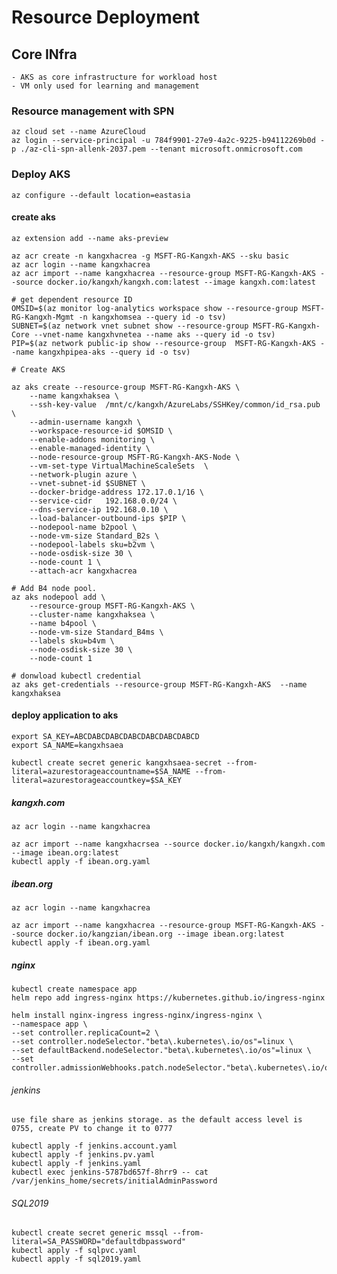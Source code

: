 # Resource Deployment

## Core INfra

    - AKS as core infrastructure for workload host
    - VM only used for learning and management

### Resource management with SPN

    az cloud set --name AzureCloud
    az login --service-principal -u 784f9901-27e9-4a2c-9225-b94112269b0d -p ./az-cli-spn-allenk-2037.pem --tenant microsoft.onmicrosoft.com

### Deploy AKS

    az configure --default location=eastasia

#### create aks

    az extension add --name aks-preview

    az acr create -n kangxhacrea -g MSFT-RG-Kangxh-AKS --sku basic
    az acr login --name kangxhacrea
    az acr import --name kangxhacrea --resource-group MSFT-RG-Kangxh-AKS --source docker.io/kangxh/kangxh.com:latest --image kangxh.com:latest

    # get dependent resource ID
    OMSID=$(az monitor log-analytics workspace show --resource-group MSFT-RG-Kangxh-Mgmt -n kangxhomsea --query id -o tsv)
    SUBNET=$(az network vnet subnet show --resource-group MSFT-RG-Kangxh-Core --vnet-name kangxhvnetea --name aks --query id -o tsv)
    PIP=$(az network public-ip show --resource-group  MSFT-RG-Kangxh-AKS --name kangxhpipea-aks --query id -o tsv)

    # Create AKS
    
    az aks create --resource-group MSFT-RG-Kangxh-AKS \
        --name kangxhaksea \
        --ssh-key-value  /mnt/c/kangxh/AzureLabs/SSHKey/common/id_rsa.pub \
        --admin-username kangxh \
        --workspace-resource-id $OMSID \
        --enable-addons monitoring \
        --enable-managed-identity \
        --node-resource-group MSFT-RG-Kangxh-AKS-Node \
        --vm-set-type VirtualMachineScaleSets  \
        --network-plugin azure \
        --vnet-subnet-id $SUBNET \
        --docker-bridge-address 172.17.0.1/16 \
        --service-cidr   192.168.0.0/24 \
        --dns-service-ip 192.168.0.10 \
        --load-balancer-outbound-ips $PIP \
        --nodepool-name b2pool \
        --node-vm-size Standard_B2s \
        --nodepool-labels sku=b2vm \
        --node-osdisk-size 30 \
        --node-count 1 \
        --attach-acr kangxhacrea

    # Add B4 node pool.
    az aks nodepool add \
        --resource-group MSFT-RG-Kangxh-AKS \
        --cluster-name kangxhaksea \
        --name b4pool \
        --node-vm-size Standard_B4ms \
        --labels sku=b4vm \
        --node-osdisk-size 30 \
        --node-count 1

    # donwload kubectl credential
    az aks get-credentials --resource-group MSFT-RG-Kangxh-AKS  --name kangxhaksea

#### deploy application to aks

    export SA_KEY=ABCDABCDABCDABCDABCDABCDABCD  
    export SA_NAME=kangxhsaea

    kubectl create secret generic kangxhsaea-secret --from-literal=azurestorageaccountname=$SA_NAME --from-literal=azurestorageaccountkey=$SA_KEY 

##### kangxh.com

    az acr login --name kangxhacrea

    az acr import --name kangxhacrsea --source docker.io/kangxh/kangxh.com --image ibean.org:latest
    kubectl apply -f ibean.org.yaml

##### ibean.org

    az acr login --name kangxhacrea

    az acr import --name kangxhacrea --resource-group MSFT-RG-Kangxh-AKS --source docker.io/kangzian/ibean.org --image ibean.org:latest 
    kubectl apply -f ibean.org.yaml

##### nginx

    kubectl create namespace app
    helm repo add ingress-nginx https://kubernetes.github.io/ingress-nginx
    
    helm install nginx-ingress ingress-nginx/ingress-nginx \
    --namespace app \
    --set controller.replicaCount=2 \
    --set controller.nodeSelector."beta\.kubernetes\.io/os"=linux \
    --set defaultBackend.nodeSelector."beta\.kubernetes\.io/os"=linux \
    --set controller.admissionWebhooks.patch.nodeSelector."beta\.kubernetes\.io/os"=linux

###### jenkins

    use file share as jenkins storage. as the default access level is 0755, create PV to change it to 0777  

    kubectl apply -f jenkins.account.yaml
    kubectl apply -f jenkins.pv.yaml
    kubectl apply -f jenkins.yaml
    kubectl exec jenkins-5787bd657f-8hrr9 -- cat /var/jenkins_home/secrets/initialAdminPassword

###### SQL2019

    kubectl create secret generic mssql --from-literal=SA_PASSWORD="defaultdbpassword"
    kubectl apply -f sqlpvc.yaml
    kubectl apply -f sql2019.yaml


